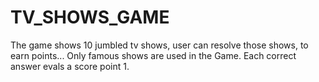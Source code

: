 # TV_SHOWS_GAME
The game shows 10 jumbled tv shows, user can resolve those shows, to earn points...
Only famous shows are used in the Game. Each correct answer evals a score point 1. 
